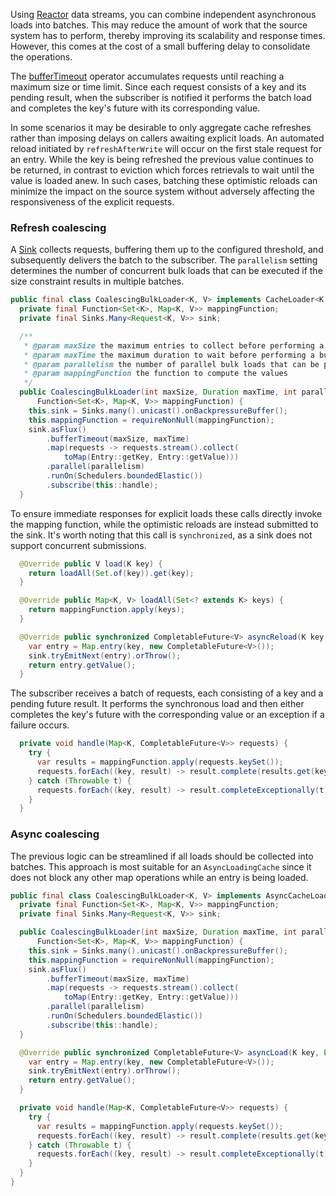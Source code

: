 Using [Reactor][reactor] data streams, you can combine independent asynchronous loads into batches.
This may reduce the amount of work that the source system has to perform, thereby improving its
scalability and response times. However, this comes at the cost of a small buffering delay to
consolidate the operations.

The [bufferTimeout][] operator accumulates requests until reaching a maximum size or time limit.
Since each request consists of a key and its pending result, when the subscriber is notified it
performs the batch load and completes the key's future with its corresponding value.

In some scenarios it may be desirable to only aggregate cache refreshes rather than imposing delays
on callers awaiting explicit loads. An automated reload initiated by `refreshAfterWrite` will occur
on the first stale request for an entry. While the key is being refreshed the previous value
continues to be returned, in contrast to eviction which forces retrievals to wait until the value
is loaded anew. In such cases, batching these optimistic reloads can minimize the impact on the
source system without adversely affecting the responsiveness of the explicit requests.

### Refresh coalescing
A [Sink][sink] collects requests, buffering them up to the configured threshold, and subsequently
delivers the batch to the subscriber. The `parallelism` setting determines the number of concurrent
bulk loads that can be executed if the size constraint results in multiple batches.

```java
public final class CoalescingBulkLoader<K, V> implements CacheLoader<K, V> {
  private final Function<Set<K>, Map<K, V>> mappingFunction;
  private final Sinks.Many<Request<K, V>> sink;

  /**
   * @param maxSize the maximum entries to collect before performing a bulk request
   * @param maxTime the maximum duration to wait before performing a bulk request
   * @param parallelism the number of parallel bulk loads that can be performed
   * @param mappingFunction the function to compute the values
   */
  public CoalescingBulkLoader(int maxSize, Duration maxTime, int parallelism,
      Function<Set<K>, Map<K, V>> mappingFunction) {
    this.sink = Sinks.many().unicast().onBackpressureBuffer();
    this.mappingFunction = requireNonNull(mappingFunction);
    sink.asFlux()
        .bufferTimeout(maxSize, maxTime)
        .map(requests -> requests.stream().collect(
            toMap(Entry::getKey, Entry::getValue)))
        .parallel(parallelism)
        .runOn(Schedulers.boundedElastic())
        .subscribe(this::handle);
  }
```

To ensure immediate responses for explicit loads these calls directly invoke the mapping function,
while the optimistic reloads are instead submitted to the sink. It's worth noting that this call is
`synchronized`, as a sink does not support concurrent submissions.

```java
  @Override public V load(K key) {
    return loadAll(Set.of(key)).get(key);
  }

  @Override public Map<K, V> loadAll(Set<? extends K> keys) {
    return mappingFunction.apply(keys);
  }

  @Override public synchronized CompletableFuture<V> asyncReload(K key, V oldValue, Executor e) {
    var entry = Map.entry(key, new CompletableFuture<V>());
    sink.tryEmitNext(entry).orThrow();
    return entry.getValue();
  }
```

The subscriber receives a batch of requests, each consisting of a key and a pending future result.
It performs the synchronous load and then either completes the key's future with the corresponding
value or an exception if a failure occurs.

```java
  private void handle(Map<K, CompletableFuture<V>> requests) {
    try {
      var results = mappingFunction.apply(requests.keySet());
      requests.forEach((key, result) -> result.complete(results.get(key)));
    } catch (Throwable t) {
      requests.forEach((key, result) -> result.completeExceptionally(t));
    }
  }
```

### Async coalescing
The previous logic can be streamlined if all loads should be collected into batches. This approach
is most suitable for an `AsyncLoadingCache` since it does not block any other map operations while
an entry is being loaded.

```java
public final class CoalescingBulkLoader<K, V> implements AsyncCacheLoader<K, V> {
  private final Function<Set<K>, Map<K, V>> mappingFunction;
  private final Sinks.Many<Request<K, V>> sink;

  public CoalescingBulkLoader(int maxSize, Duration maxTime, int parallelism,
      Function<Set<K>, Map<K, V>> mappingFunction) {
    this.sink = Sinks.many().unicast().onBackpressureBuffer();
    this.mappingFunction = requireNonNull(mappingFunction);
    sink.asFlux()
        .bufferTimeout(maxSize, maxTime)
        .map(requests -> requests.stream().collect(
            toMap(Entry::getKey, Entry::getValue)))
        .parallel(parallelism)
        .runOn(Schedulers.boundedElastic())
        .subscribe(this::handle);
  }

  @Override public synchronized CompletableFuture<V> asyncLoad(K key, Executor e) {
    var entry = Map.entry(key, new CompletableFuture<V>());
    sink.tryEmitNext(entry).orThrow();
    return entry.getValue();
  }

  private void handle(Map<K, CompletableFuture<V>> requests) {
    try {
      var results = mappingFunction.apply(requests.keySet());
      requests.forEach((key, result) -> result.complete(results.get(key)));
    } catch (Throwable t) {
      requests.forEach((key, result) -> result.completeExceptionally(t));
    }
  }
}
```

[reactor]: https://projectreactor.io
[bufferTimeout]: https://projectreactor.io/docs/core/release/api/reactor/core/publisher/Flux.html#bufferTimeout-int-java.time.Duration-
[sink]: https://projectreactor.io/docs/core/release/api/reactor/core/publisher/Sinks.html
